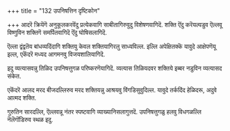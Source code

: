 +++
title = "132 उपनिषत्तिन दृष्टिकोन"

+++
आदरॆ क्रियॆगॆ अनुकूलकरवॆंदु प्रत्येकवागि साबीतागिरुवुदु विशेषणवागिदॆ. शक्ति ऎंदु करॆयल्पडुव ऎल्लवू विष्णुविन शक्तिगॆ समर्पितवागिदॆ ऎंदु घोषिसलागिदॆ.

ऎल्ला द्वंद्वतॆय बांधव्यदिंदागि शक्तियु केवल शक्तियागिरलु साध्यविल्ल. इल्लि अपेक्षितक्कॆ यावुदे आक्षेपणॆयू इल्ल, एकॆंदरॆ मध्यद आगमनवु विजयशालियागिदॆ.

इदु व्यत्यासवन्नु तिळिद उपनिषत्तुगळ परिष्करणॆयागिदॆ. व्यत्यास तिळियदवर शक्तिये इब्बर नडुविन व्यत्यासद संकेत.

एकॆंदरॆ आलद मरद बीजदल्लिरुव मरद शक्तियन्नु आश्रयवु विंगडिसुवुदिल्ल. यावुदे तर्कदिंद हेळिदरू, अदुवे आत्मद शक्ति.

गुरुतिन सारदल्लि, ऎल्लवन्नू नंतर स्पष्टवागि व्याख्यानिसलागुत्तदॆ. उपनिषत्तुगळु हलवु विधगळल्लि नॆलॆगॊंडिरुव स्थळ इदु.

